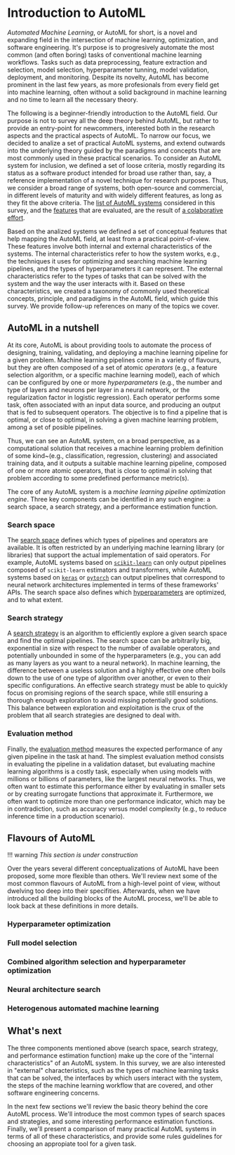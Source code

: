 # Introduction to AutoML

*Automated Machine Learning*, or AutoML for short, is a novel and expanding field in the intersection of machine learning, optimization, and software engineering.
It's purpose is to progresively automate the most common (and often boring) tasks of conventional machine learning workflows.
Tasks such as data preprocessing, feature extraction and selection, model selection, hyperparameter tunning, model validation, deployment, and monitoring.
Despite its novelty, AutoML has become prominent in the last few years, as more profesionals from every field get into machine learning, often without a solid background in machine learning and no time to learn all the necessary theory.

The following is a beginner-friendly introduction to the AutoML field.
Our purpose is not to survey all the deep theory behind AutoML, but rather to provide an entry-point for newcommers, interested both in the research aspects and the practical aspects of AutoML.
To narrow our focus, we decided to analize a set of practical AutoML systems, and extend outwards into the underlying theory guided by the paradigms and concepts that are most commonly used in these practical scenarios.
To consider an AutoML system for inclusion, we defined a set of loose criteria, mostly regarding its status as a software product intended for broad use rather than, say, a reference implementation of a novel technique for research purposes.
Thus, we consider a broad range of systems, both open-source and commercial, in different levels of maturity and with widely different features, as long as they fit the above criteria.
The [list of AutoML systems](./systems) considered in this survey, and the [features](./comparison) that are evaluated, are the result of [a colaborative effort](https://github.com/autogoal/survey).

Based on the analized systems we defined a set of conceptual features that help mapping the AutoML field, at least from a practical point-of-view.
These features involve both internal and external characteristics of the systems.
The internal characteristics refer to how the system works, e.g., the techniques it uses for optimizing and searching machine learning pipelines, and the types of hyperparameters it can represent.
The external characteristics refer to the types of tasks that can be solved with the system and the way the user interacts with it.
Based on these characteristics, we created a taxonomy of commonly used theoretical concepts, principle, and paradigims in the AutoML field, which guide this survey.
We provide follow-up references on many of the topics we cover.

## AutoML in a nutshell

At its core, AutoML is about providing tools to automate the process of designing, training, validating, and deploying a machine learning pipeline for a given problem.
Machine learning pipelines come in a variety of flavours, but they are often composed of a set of atomic *operators* (e.g., a feature selection algorithm, or a specific machine learning model), each of which can be configured by one or more *hyperparameters* (e.g., the number and type of layers and neurons per layer in a neural network, or the regularization factor in logistic regression).
Each operator performs some task, often associated with an input data source, and producing an output that is fed to subsequent operators.
The objective is to find a pipeline that is optimal, or close to optimal, in solving a given machine learning problem, among a set of posible pipelines.

Thus, we can see an AutoML system, on a broad perspective, as a computational solution that receives a machine learning problem definition of some kind~(e.g., classification, regression, clustering) and associated training data, and it outputs a suitable machine learning pipeline, composed of one or more atomic operators, that is close to optimal in solving that problem according to some predefined performance metric(s).

The core of any AutoML system is a *machine learning pipeline optimization engine*.
Three key components can be identified in any such engine: a search space, a search strategy, and a performance estimation function.

### Search space

The [search space](./search-spaces) defines which types of pipelines and operators are available. It is often restricted by an underlying machine learning library (or libraries) that support the actual implementation of said operators.
For example, AutoML systems based on [`scikit-learn`](https://scikit-learn.org) can only output pipelines composed of `scikit-learn` estimators and transformers, while AutoML systems based on [`keras`]() or [`pytorch`]() can output pipelines that correspond to neural network architectures implemented in terms of these frameworks' APIs.
The search space also defines which [hyperparameters](./search-space/#hyperparameters) are optimized, and to what extent.

### Search strategy

A [search strategy](./search-strategies) is an algorithm to efficiently explore a given search space and find the optimal pipelines.
The search space can be arbitrarily big, exponential in size with respect to the number of available operators, and potentially unbounded in some of the hyperparameters (e.g., you can add as many layers as you want to a neural network).
In machine learning, the difference between a useless solution and a highly effective one often boils down to the use of one type of algorithm over another, or even to their specific configurations.
An effective search strategy must be able to quickly focus on promising regions of the search space, while still ensuring a thorough enough exploration to avoid missing potentially good solutions.
This balance between exploration and exploitation is the crux of the problem that all search strategies are designed to deal with.

### Evaluation method

Finally, the [evaluation method](./evaluation-methods) measures the expected performance of any given pipeline in the task at hand.
The simplest evaluation method consists in evaluating the pipeline in a validation dataset, but evaluating machine learning algorithms is a costly task, especially when using models with millions or billions of parameters, like the largest neural networks.
Thus, we often want to estimate this performance either by evaluating in smaller sets or by creating surrogate functions that approximate it.
Furthermore, we often want to optimize more than one performance indicator, which may be in contradiction, such as accuracy versus model complexity (e.g., to reduce inference time in a production scenario).

## Flavours of AutoML

!!! warning
    *This section is under construction*

Over the years several different conceptualizations of AutoML have been proposed, some more flexible than others.
We'll review next some of the most common flavours of AutoML from a high-level point of view, without dwelving too deep into their specifities.
Afterwards, when we have introduced all the building blocks of the AutoML process, we'll be able to look back at these definitions in more details.

### Hyperparameter optimization

### Full model selection

### Combined algorithm selection and hyperparameter optimization

### Neural architecture search

### Heterogenous automated machine learning

## What's next

The three components mentioned above (search space, search strategy, and performance estimation function) make up the core of the "internal characteristics" of an AutoML system.
In this survey, we are also interested in "external" characteristics, such as the types of machine learning tasks that can be solved, the interfaces by which users interact with the system, the steps of the machine learning workflow that are covered, and other software engineering concerns.

In the next few sections we'll review the basic theory behind the core AutoML process.
We'll introduce the most common types of search spaces and strategies, and some interesting performance estimation functions.
Finally, we'll present a comparison of many practical AutoML systems in terms of all of these characteristics, and provide some rules guidelines for choosing an appropiate tool for a given task.
